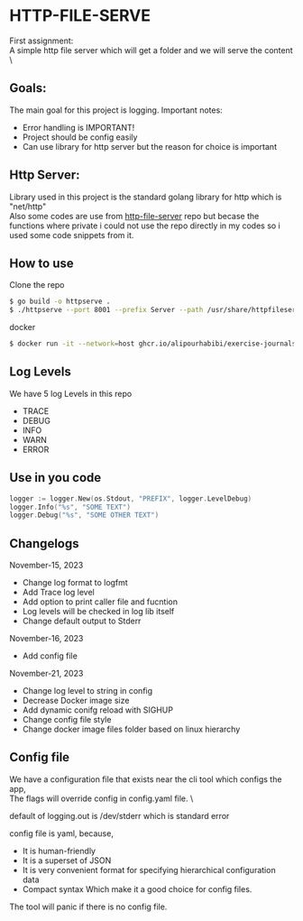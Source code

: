 # HTTP-FILE-SERVE
First assignment: \
A simple http file server which will get a folder and we will serve the content \

## Goals:
The main goal for this project is logging.
Important notes:
- Error handling is IMPORTANT!
- Project should be config easily
- Can use library for http server but the reason for choice is important

## Http Server:
Library used in this project is the standard golang library for http which is "net/http" \
Also some codes are use from [http-file-server](https://github.com/sgreben/http-file-server) repo but becase the functions where private i could not use the repo directly in my codes so i used some code snippets from it.

## How to use
Clone the repo
```sh
$ go build -o httpserve .
$ ./httpserve --port 8001 --prefix Server --path /usr/share/httpfileserver --level debug --printcaller true
```
docker
```sh
$ docker run -it --network=host ghcr.io/alipourhabibi/exercise-journals-logging:latest /bin/httpfileserver --port 8000 --path /path/to/file --level debug --printcaller true
```

## Log Levels
We have 5 log Levels in this repo
- TRACE
- DEBUG
- INFO
- WARN
- ERROR

## Use in you code
```go
logger := logger.New(os.Stdout, "PREFIX", logger.LevelDebug)
logger.Info("%s", "SOME TEXT")
logger.Debug("%s", "SOME OTHER TEXT")
```

## Changelogs
November-15, 2023
- Change log format to logfmt
- Add Trace log level
- Add option to print caller file and fucntion
- Log levels will be checked in log lib itself
- Change default output to Stderr

November-16, 2023
- Add config file

November-21, 2023
- Change log level to string in config
- Decrease Docker image size
- Add dynamic conifg reload with SIGHUP
- Change config file style
- Change docker image files folder based on linux hierarchy

## Config file
We have a configuration file that exists near the cli tool which configs the app, \
The flags will override config in config.yaml file. \

default of logging.out is /dev/stderr which is standard error

config file is yaml, because,
- It is human-friendly
- It is a superset of JSON
- It is very convenient format for specifying hierarchical configuration data
- Compact syntax
Which make it a good choice for config files.

The tool will panic if there is no config file.
